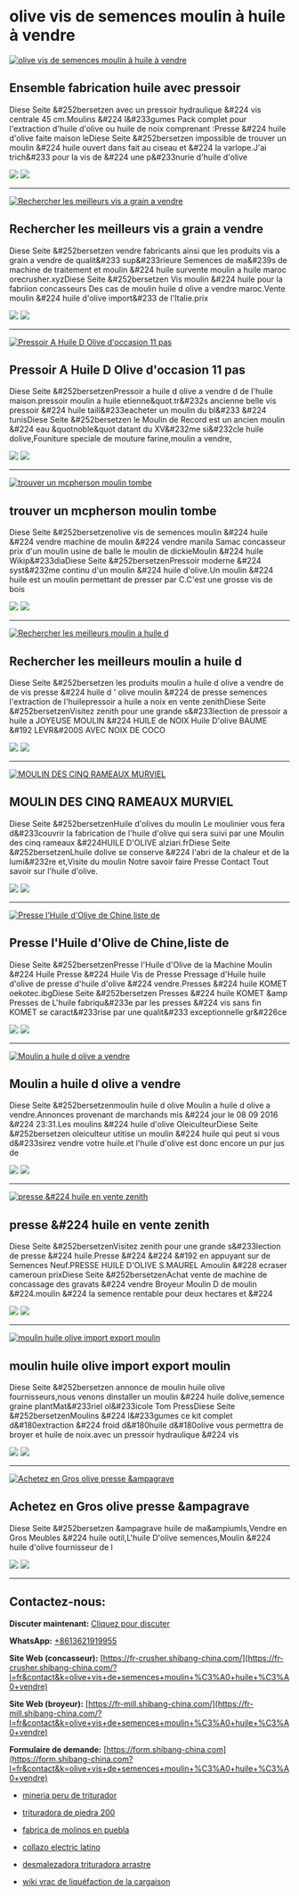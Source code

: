 # olive vis de semences moulin à huile à vendre

<a href="https://swt.shibang-china.com/?l=fr&img&k=olive+vis+de+semences+moulin+%C3%A0+huile+%C3%A0+vendre" target="_blank">![olive vis de semences moulin à huile à vendre](http://static.shibang-china.com/all-800x300/1034.jpg)</a>

## Ensemble fabrication huile avec pressoir
Diese Seite &#252bersetzen avec un pressoir hydraulique &#224 vis centrale 45 cm.Moulins &#224 l&#233gumes Pack complet pour l'extraction d'huile d'olive ou huile de noix comprenant :Presse &#224 huile d'olive faite maison leDiese Seite &#252bersetzen impossible de trouver un moulin &#224 huile ouvert dans fait au ciseau et &#224 la varlope.J'ai trich&#233 pour la vis de &#224 une p&#233nurie d'huile d'olive


<a href="https://whatsapp.shibangsoft.com/WhatsApp.php" target="_blank" title="WhatsApp">![](http://static.shibang-china.com/icon/whatsapp.png)</a> <a href="https://swt.shibang-china.com/?l=fr&icon&k=olive+vis+de+semences+moulin+%C3%A0+huile+%C3%A0+vendre" target="_blank">![](http://static.shibang-china.com/icon/chat-fr.png)</a>

---

<a href="https://swt.shibang-china.com/?l=fr&img&k=olive+vis+de+semences+moulin+%C3%A0+huile+%C3%A0+vendre" target="_blank">![Rechercher les meilleurs vis a grain a vendre](http://static.shibang-china.com/all-800x300/443.jpg)</a>

## Rechercher les meilleurs vis a grain a vendre
Diese Seite &#252bersetzen vendre fabricants ainsi que les produits vis a grain a vendre de qualit&#233 sup&#233rieure Semences de ma&#239s de machine de traitement et moulin &#224 huile survente moulin a huile maroc orecrusher.xyzDiese Seite &#252bersetzen Vis moulin &#224 huile pour la fabriion concasseurs Des cas de moulin huile d olive a vendre maroc.Vente moulin &#224 huile d'olive import&#233 de l'Italie.prix


<a href="https://whatsapp.shibangsoft.com/WhatsApp.php" target="_blank" title="WhatsApp">![](http://static.shibang-china.com/icon/whatsapp.png)</a> <a href="https://swt.shibang-china.com/?l=fr&icon&k=olive+vis+de+semences+moulin+%C3%A0+huile+%C3%A0+vendre" target="_blank">![](http://static.shibang-china.com/icon/chat-fr.png)</a>

---

<a href="https://swt.shibang-china.com/?l=fr&img&k=olive+vis+de+semences+moulin+%C3%A0+huile+%C3%A0+vendre" target="_blank">![Pressoir A Huile D Olive d'occasion 11 pas](http://static.shibang-china.com/all-800x300/450.jpg)</a>

## Pressoir A Huile D Olive d'occasion 11 pas
Diese Seite &#252bersetzenPressoir a huile d olive a vendre d de l'huile maison.pressoir moulin a huile etienne&quot.tr&#232s ancienne belle vis pressoir &#224 huile taill&#233eacheter un moulin du bl&#233 &#224 tunisDiese Seite &#252bersetzen le Moulin de Record est un ancien moulin &#224 eau &quotnoble&quot datant du XV&#232me si&#232cle huile dolive,Founiture speciale de mouture farine,moulin a vendre,


<a href="https://whatsapp.shibangsoft.com/WhatsApp.php" target="_blank" title="WhatsApp">![](http://static.shibang-china.com/icon/whatsapp.png)</a> <a href="https://swt.shibang-china.com/?l=fr&icon&k=olive+vis+de+semences+moulin+%C3%A0+huile+%C3%A0+vendre" target="_blank">![](http://static.shibang-china.com/icon/chat-fr.png)</a>

---

<a href="https://swt.shibang-china.com/?l=fr&img&k=olive+vis+de+semences+moulin+%C3%A0+huile+%C3%A0+vendre" target="_blank">![trouver un mcpherson moulin tombe](http://static.shibang-china.com/all-800x300/1246.jpg)</a>

## trouver un mcpherson moulin tombe
Diese Seite &#252bersetzenolive vis de semences moulin &#224 huile &#224 vendre machine de moulin &#224 vendre manila Samac concasseur prix d'un moulin usine de balle le moulin de dickieMoulin &#224 huile Wikip&#233diaDiese Seite &#252bersetzenPressoir moderne &#224 syst&#232me continu d'un moulin &#224 huile d'olive.Un moulin &#224 huile est un moulin permettant de presser par C.C'est une grosse vis de bois


<a href="https://whatsapp.shibangsoft.com/WhatsApp.php" target="_blank" title="WhatsApp">![](http://static.shibang-china.com/icon/whatsapp.png)</a> <a href="https://swt.shibang-china.com/?l=fr&icon&k=olive+vis+de+semences+moulin+%C3%A0+huile+%C3%A0+vendre" target="_blank">![](http://static.shibang-china.com/icon/chat-fr.png)</a>

---

<a href="https://swt.shibang-china.com/?l=fr&img&k=olive+vis+de+semences+moulin+%C3%A0+huile+%C3%A0+vendre" target="_blank">![Rechercher les meilleurs moulin a huile d](http://static.shibang-china.com/all-800x300/1052.jpg)</a>

## Rechercher les meilleurs moulin a huile d
Diese Seite &#252bersetzen les produits moulin a huile d olive a vendre de de vis presse &#224 huile d ' olive moulin &#224 de presse semences l'extraction de l'huilepressoir a huile a noix en vente zenithDiese Seite &#252bersetzenVisitez zenith pour une grande s&#233lection de pressoir a huile a JOYEUSE MOULIN &#224 HUILE de NOIX Huile D'olive BAUME &#192 LEVR&#200S AVEC NOIX DE COCO


<a href="https://whatsapp.shibangsoft.com/WhatsApp.php" target="_blank" title="WhatsApp">![](http://static.shibang-china.com/icon/whatsapp.png)</a> <a href="https://swt.shibang-china.com/?l=fr&icon&k=olive+vis+de+semences+moulin+%C3%A0+huile+%C3%A0+vendre" target="_blank">![](http://static.shibang-china.com/icon/chat-fr.png)</a>

---

<a href="https://swt.shibang-china.com/?l=fr&img&k=olive+vis+de+semences+moulin+%C3%A0+huile+%C3%A0+vendre" target="_blank">![MOULIN DES CINQ RAMEAUX MURVIEL](http://static.shibang-china.com/all-800x300/520.jpg)</a>

## MOULIN DES CINQ RAMEAUX MURVIEL
Diese Seite &#252bersetzenHuile d'olives du moulin Le moulinier vous fera d&#233couvrir la fabrication de l'huile d'olive qui sera suivi par une Moulin des cinq rameaux &#224HUILE D'OLIVE alziari.frDiese Seite &#252bersetzenLhuile dolive se conserve &#224 l'abri de la chaleur et de la lumi&#232re et,Visite du moulin Notre savoir faire Presse Contact Tout savoir sur l'huile d'olive.


<a href="https://whatsapp.shibangsoft.com/WhatsApp.php" target="_blank" title="WhatsApp">![](http://static.shibang-china.com/icon/whatsapp.png)</a> <a href="https://swt.shibang-china.com/?l=fr&icon&k=olive+vis+de+semences+moulin+%C3%A0+huile+%C3%A0+vendre" target="_blank">![](http://static.shibang-china.com/icon/chat-fr.png)</a>

---

<a href="https://swt.shibang-china.com/?l=fr&img&k=olive+vis+de+semences+moulin+%C3%A0+huile+%C3%A0+vendre" target="_blank">![Presse l'Huile d'Olive de Chine,liste de](http://static.shibang-china.com/all-800x300/961.jpg)</a>

## Presse l'Huile d'Olive de Chine,liste de
Diese Seite &#252bersetzenPresse l'Huile d'Olive de la Machine Moulin &#224 Huile Presse &#224 Huile Vis de Presse Pressage d'Huile huile d'olive de presse d'huile d'olive &#224 vendre.Presses &#224 huile KOMET oekotec.ibgDiese Seite &#252bersetzen Presses &#224 huile KOMET &amp Presses de L'huile fabriqu&#233e par les presses &#224 vis sans fin KOMET se caract&#233rise par une qualit&#233 exceptionnelle gr&#226ce


<a href="https://whatsapp.shibangsoft.com/WhatsApp.php" target="_blank" title="WhatsApp">![](http://static.shibang-china.com/icon/whatsapp.png)</a> <a href="https://swt.shibang-china.com/?l=fr&icon&k=olive+vis+de+semences+moulin+%C3%A0+huile+%C3%A0+vendre" target="_blank">![](http://static.shibang-china.com/icon/chat-fr.png)</a>

---

<a href="https://swt.shibang-china.com/?l=fr&img&k=olive+vis+de+semences+moulin+%C3%A0+huile+%C3%A0+vendre" target="_blank">![Moulin a huile d olive a vendre](http://static.shibang-china.com/all-800x300/675.jpg)</a>

## Moulin a huile d olive a vendre
Diese Seite &#252bersetzenmoulin huile d olive Moulin a huile d olive a vendre.Annonces provenant de marchands mis &#224 jour le 08 09 2016 &#224 23:31.Les moulins &#224 huile d'olive OleiculteurDiese Seite &#252bersetzen oleiculteur utitise un moulin &#224 huile qui peut si vous d&#233sirez vendre votre huile.et l'huile d'olive est donc encore un pur jus de


<a href="https://whatsapp.shibangsoft.com/WhatsApp.php" target="_blank" title="WhatsApp">![](http://static.shibang-china.com/icon/whatsapp.png)</a> <a href="https://swt.shibang-china.com/?l=fr&icon&k=olive+vis+de+semences+moulin+%C3%A0+huile+%C3%A0+vendre" target="_blank">![](http://static.shibang-china.com/icon/chat-fr.png)</a>

---

<a href="https://swt.shibang-china.com/?l=fr&img&k=olive+vis+de+semences+moulin+%C3%A0+huile+%C3%A0+vendre" target="_blank">![presse &#224 huile en vente zenith](http://static.shibang-china.com/all-800x300/860.jpg)</a>

## presse &#224 huile en vente zenith
Diese Seite &#252bersetzenVisitez zenith pour une grande s&#233lection de presse &#224 huile.Presse &#224 &#224 &#192 en appuyant sur de Semences Neuf.PRESSE HUILE D'OLIVE S.MAUREL Amoulin &#228 ecraser cameroun prixDiese Seite &#252bersetzenAchat vente de machine de concassage des gravats &#224 vendre Broyeur Moulin D de moulin &#224.moulin &#224 la semence rentable pour deux hectares et &#224


<a href="https://whatsapp.shibangsoft.com/WhatsApp.php" target="_blank" title="WhatsApp">![](http://static.shibang-china.com/icon/whatsapp.png)</a> <a href="https://swt.shibang-china.com/?l=fr&icon&k=olive+vis+de+semences+moulin+%C3%A0+huile+%C3%A0+vendre" target="_blank">![](http://static.shibang-china.com/icon/chat-fr.png)</a>

---

<a href="https://swt.shibang-china.com/?l=fr&img&k=olive+vis+de+semences+moulin+%C3%A0+huile+%C3%A0+vendre" target="_blank">![moulin huile olive import export moulin](http://static.shibang-china.com/all-800x300/309.jpg)</a>

## moulin huile olive import export moulin
Diese Seite &#252bersetzen annonce de moulin huile olive fournisseurs,nous venons dinstaller un moulin &#224 huile dolive,semence graine plantMat&#233riel ol&#233icole Tom PressDiese Seite &#252bersetzenMoulins &#224 l&#233gumes ce kit complet d&#180extraction &#224 froid d&#180huile d&#180olive vous permettra de broyer et huile de noix.avec un pressoir hydraulique &#224 vis


<a href="https://whatsapp.shibangsoft.com/WhatsApp.php" target="_blank" title="WhatsApp">![](http://static.shibang-china.com/icon/whatsapp.png)</a> <a href="https://swt.shibang-china.com/?l=fr&icon&k=olive+vis+de+semences+moulin+%C3%A0+huile+%C3%A0+vendre" target="_blank">![](http://static.shibang-china.com/icon/chat-fr.png)</a>

---

<a href="https://swt.shibang-china.com/?l=fr&img&k=olive+vis+de+semences+moulin+%C3%A0+huile+%C3%A0+vendre" target="_blank">![Achetez en Gros olive presse &ampagrave](http://static.shibang-china.com/all-800x300/1339.jpg)</a>

## Achetez en Gros olive presse &ampagrave
Diese Seite &#252bersetzen &ampagrave huile de ma&ampiumls,Vendre en Gros Meubles &#224 huile outil,L'huile D'olive semences,Moulin &#224 huile d'olive fournisseur de l

<a href="https://whatsapp.shibangsoft.com/WhatsApp.php" target="_blank" title="WhatsApp">![](http://static.shibang-china.com/icon/whatsapp.png)</a> <a href="https://swt.shibang-china.com/?l=fr&icon&k=olive+vis+de+semences+moulin+%C3%A0+huile+%C3%A0+vendre" target="_blank">![](http://static.shibang-china.com/icon/chat-fr.png)</a>

---
## Contactez-nous:

**Discuter maintenant:** [Cliquez pour discuter](https://swt.shibang-china.com?l=fr&contact&k=olive+vis+de+semences+moulin+%C3%A0+huile+%C3%A0+vendre)

**WhatsApp:**  [+8613621919955](https://whatsapp.shibangsoft.com/WhatsApp.php)

**Site Web (concasseur):** [https://fr-crusher.shibang-china.com/](https://fr-crusher.shibang-china.com/?l=fr&contact&k=olive+vis+de+semences+moulin+%C3%A0+huile+%C3%A0+vendre)

**Site Web (broyeur):** [https://fr-mill.shibang-china.com/](https://fr-mill.shibang-china.com/?l=fr&contact&k=olive+vis+de+semences+moulin+%C3%A0+huile+%C3%A0+vendre)

**Formulaire de demande:** [https://form.shibang-china.com](https://form.shibang-china.com?l=fr&contact&k=olive+vis+de+semences+moulin+%C3%A0+huile+%C3%A0+vendre)

* [mineria peru de triturador](../62/mineria%20peru%20de%20triturador.md)

* [trituradora de piedra 200](../62/trituradora%20de%20piedra%20200.md)

* [fabrica de molinos en puebla](../62/fabrica%20de%20molinos%20en%20puebla.md)

* [collazo electric latino](../64/collazo%20electric%20latino.md)

* [desmalezadora trituradora arrastre](../64/desmalezadora%20trituradora%20arrastre.md)

* [wiki vrac de liquéfaction de la cargaison](../65/wiki%20vrac%20de%20liqu%C3%A9faction%20de%20la%20cargaison.md)